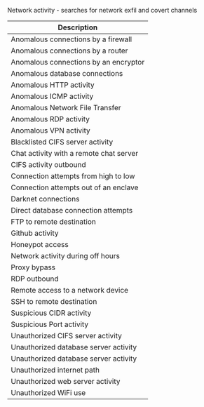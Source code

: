 Network activity - searches for network exfil and covert channels

| Description                             |
|-----------------------------------------|
| Anomalous connections by a firewall     |
| Anomalous connections by a router       |
| Anomalous connections by an encryptor   |
| Anomalous database connections          |
| Anomalous HTTP activity                 |
| Anomalous ICMP activity                 |
| Anomalous Network File Transfer         |
| Anomalous RDP activity                  |
| Anomalous VPN activity                  |
| Blacklisted CIFS server activity        |
| Chat activity with a remote chat server |
| CIFS activity outbound                  |
| Connection attempts from high to low    |
| Connection attempts out of an enclave   |
| Darknet connections                     |
| Direct database connection attempts     |
| FTP to remote destination               |
| Github activity                         |
| Honeypot access                         |
| Network activity during off hours       |
| Proxy bypass                            |
| RDP outbound                            |
| Remote access to a network device       |
| SSH to remote destination               |
| Suspicious CIDR activity                |
| Suspicious Port activity                |
| Unauthorized CIFS server activity       |
| Unauthorized database server activity   |
| Unauthorized database server activity   |
| Unauthorized internet path              |
| Unauthorized web server activity        |
| Unauthorized WiFi use                   |
